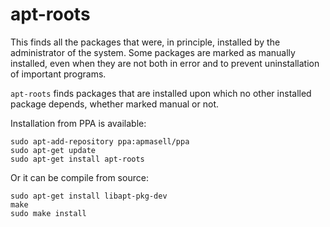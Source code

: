 # apt-roots
This finds all the packages that were, in principle, installed by the
administrator of the system. Some packages are marked as manually installed,
even when they are not both in error and to prevent uninstallation of important
programs.

`apt-roots` finds packages that are installed upon which no other installed
package depends, whether marked manual or not.

Installation from PPA is available:

    sudo apt-add-repository ppa:apmasell/ppa
    sudo apt-get update
    sudo apt-get install apt-roots

Or it can be compile from source:

    sudo apt-get install libapt-pkg-dev
    make
    sudo make install
